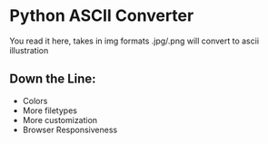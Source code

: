 # Python ASCII Converter

You read it here, takes in img formats .jpg/.png will convert to ascii illustration

## Down the Line:

- Colors
- More filetypes
- More customization
- Browser Responsiveness

